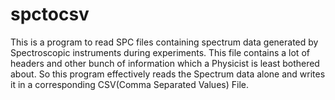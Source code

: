 # spctocsv
This is a program to read SPC files containing spectrum data generated by Spectroscopic instruments during experiments. This file contains a lot of headers and other bunch of information which a Physicist is least bothered about. So this program effectively reads the Spectrum data alone and writes it in a corresponding CSV(Comma Separated Values) File.
